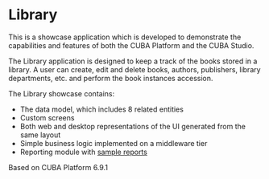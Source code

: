 # Library

This is a showcase application which is developed to demonstrate the capabilities and features of both the CUBA Platform and the CUBA Studio.

The Library application is designed to keep a track of the books stored in a library. A user can create, edit and delete books, authors, publishers, library departments, etc. and perform the book instances accession.  

The Library showcase contains: 

-	The data model, which includes 8 related entities
-	Custom screens
-	Both web and desktop representations of the UI generated from the same layout
-	Simple business logic implemented on a middleware tier
-	Reporting module with [sample reports](https://doc.cuba-platform.com/reporting-latest/example_xls.html)

Based on CUBA Platform 6.9.1
